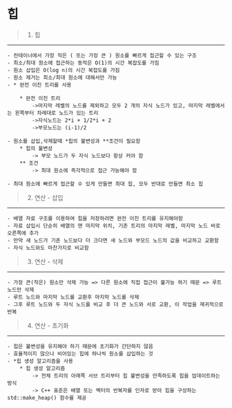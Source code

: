 힙
==============================

>1) 힙
-----------
    - 컨테이너에서 가장 작은 ( 또는 가장 큰 ) 원소를 빠르게 접근할 수 있는 구조
    - 최소/최대 원소에 접근하는 동작은 O(1)의 시간 복잡도를 가짐
    - 원소 삽입은 O(log n)의 시간 복잡도를 가짐
    - 원소 제거는 최소/최대 원소에 대해서만 가능
    - * 완전 이진 트리를 사용
        
        * 완전 이진 트리
            ->마지막 레벨의 노드를 제외하고 모두 2 개의 자식 노드가 있고, 마지막 레벨에서는 왼쪽부터 차례대로 노드가 있는 트리
            ->자식노드는 2*i + 1/2*i + 2
            ->부모노드는 (i-1)/2

    - 원소를 삽입,삭제할때 *힙의 불변성과 **조건이 필요함
        * 힙의 불변성
            -> 부모 노드가 두 자식 노드보다 항상 커야 함
        ** 조건
            -> 최대 원소에 즉각적으로 접근 가능해야 함

    - 최대 원소에 빠르게 접근할 수 있게 만들면 최대 힙, 모두 반대로 만들면 최소 힙



> 2) 연산 - 삽입
----------------
    - 배열 자료 구조를 이용하여 힙을 저장하려면 완전 이진 트리를 유지해야함
    - 자료 삽입시 단순히 배열의 맨 마지막 위치, 기존 트리의 마지막 레벨, 마지막 노드 바로 오른쪽에 추가
    - 만약 새 노드가 기존 노드보다 더 크다면 새 노드와 부모드 노드의 값을 비교하고 교환함
    - 자식 노드와도 마찬가지로 비교함



> 3) 연산 - 삭제
----------------
    - 가장 큰(작은) 원소만 삭제 가능 => 다른 원소에 직접 접근이 불가능 하기 때문 => 루트 노드만 삭제
    - 루트 노드와 마지막 노드를 교환후 마지막 노드를 삭제
    - 그후 루트 노드와 두 자식 노드를 비교 후 더 큰 노드와 서로 교환, 이 작업을 재귀적으로 반복



> 4) 연산 - 초기화
------------------
    - 힙은 불변성을 유지해야 하기 때문에 초기화가 간단하지 않음
    - 효율적이지 않으나 비어있는 힙에 하나씩 원소를 삽입하는 것
    - *힙 생성 알고리즘을 사용
        * 힙 생성 알고리즘
            -> 전체 트리의 아래쪽 서브 트리부터 힙 불변성을 만족하도록 힙을 업데이트하는 방식
            -> C++ 표준은 배열 또는 벡터의 반복자를 인자로 받아 힙을 구성하는 std::make_heap() 함수를 제공